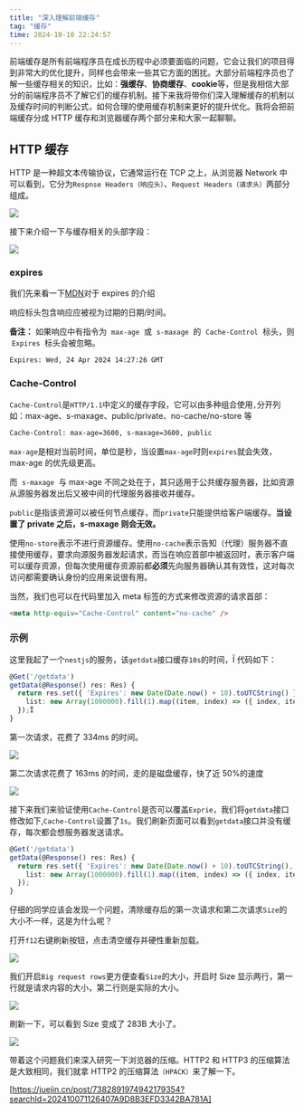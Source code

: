 ```yaml
---
title: "深入理解前端缓存"
tag: "缓存"
time: 2024-10-10 22:24:57
---
```


前端缓存是所有前端程序员在成长历程中必须要面临的问题，它会让我们的项目得到非常大的优化提升，同样也会带来一些其它方面的困扰。大部分前端程序员也了解一些缓存相关的知识，比如：**强缓存**、**协商缓存**、**cookie**等，但是我相信大部分的前端程序员不了解它们的缓存机制。接下来我将带你们深入理解缓存的机制以及缓存时间的判断公式，如何合理的使用缓存机制来更好的提升优化。我将会把前端缓存分成 HTTP 缓存和浏览器缓存两个部分来和大家一起聊聊。

## HTTP 缓存

HTTP 是一种超文本传输协议，它通常运行在 TCP 之上，从浏览器 Network 中可以看到，它分为`Respnse Headers（响应头）`、`Request Headers（请求头）`两部分组成。

<img src="../imgs/90/01.awebp" />

接下来介绍一下与缓存相关的头部字段：

<img src="../imgs/90/02.awebp" />

### expires

我们先来看一下[MDN](https://link.juejin.cn?target=https%3A%2F%2Fdeveloper.mozilla.org%2Fzh-CN%2Fdocs%2FWeb%2FHTTP%2FHeaders%2FExpires)对于 expires 的介绍

响应标头包含响应应被视为过期的日期/时间。

**备注：** 如果响应中有指令为  `max-age`  或  `s-maxage`  的  `Cache-Control`  标头，则  `Expires`  标头会被忽略。

```sh
Expires: Wed, 24 Apr 2024 14:27:26 GMT
```

### Cache-Control

`Cache-Control`是`HTTP/1.1`中定义的缓存字段，它可以由多种组合使用`,`分开列如：max-age、s-maxage、public/private、no-cache/no-store 等

```sh
Cache-Control: max-age=3600, s-maxage=3600, public
```

`max-age`是相对当前时间，单位是秒，当设置`max-age`时则`expires`就会失效，max-age 的优先级更高。

而  `s-maxage`  与 max-age 不同之处在于，其只适用于公共缓存服务器，比如资源从源服务器发出后又被中间的代理服务器接收并缓存。

`public`是指该资源可以被任何节点缓存，而`private`只能提供给客户端缓存。**当设置了 private 之后，s-maxage 则会无效。**

使用`no-store`表示不进行资源缓存。使用`no-cache`表示告知（代理）服务器不直接使用缓存，要求向源服务器发起请求，而当在响应首部中被返回时，表示客户端可以缓存资源，但每次使用缓存资源前都**必须**先向服务器确认其有效性，这对每次访问都需要确认身份的应用来说很有用。

当然，我们也可以在代码里加入 meta 标签的方式来修改资源的请求首部：

```html
<meta http-equiv="Cache-Control" content="no-cache" />
```

### 示例

这里我起了一个`nestjs`的服务，该`getdata`接口缓存`10s`的时间，Ï 代码如下：

```ts
@Get('/getdata')
getData(@Response() res: Res) {
  return res.set({ 'Expires': new Date(Date.now() + 10).toUTCString() }).json({
    list: new Array(1000000).fill(1).map((item, index) => ({ index, item: 'index' + index }))
  });Ï
}
```

第一次请求，花费了 334ms 的时间。

<img src="../imgs/90/03.awebp" />

第二次请求花费了 163ms 的时间，走的是磁盘缓存，快了近 50%的速度

<img src="../imgs/90/04.awebp" />

接下来我们来验证使用`Cache-Control`是否可以覆盖`Exprie`，我们将`getdata`接口修改如下,`Cache-Control`设置了`1s`。我们刷新页面可以看到`getdata`接口并没有缓存，每次都会想服务器发送请求。

```ts
@Get('/getdata')
getData(@Response() res: Res) {
  return res.set({ 'Expires': new Date(Date.now() + 10).toUTCString(), 'Cache-Control': 1 }).json({
    list: new Array(1000000).fill(1).map((item, index) => ({ index, item: 'index' + index }))
  });
}
```

仔细的同学应该会发现一个问题，清除缓存后的第一次请求和第二次请求`Size`的大小不一样，这是为什么呢？

打开`f12`右键刷新按钮，点击清空缓存并硬性重新加载。

<img src="../imgs/90/05.awebp" />

我们开启`Big request rows`更方便查看`Size`的大小，开启时 Size 显示两行，第一行就是请求内容的大小，第二行则是实际的大小。

<img src="../imgs/90/06.awebp" />

刷新一下，可以看到 Size 变成了 283B 大小了。

<img src="../imgs/90/07.awebp" />

带着这个问题我们来深入研究一下浏览器的压缩。HTTP2 和 HTTP3 的压缩算法是大致相同，我们就拿 HTTP2 的压缩算法`（HPACK）`来了解一下。

[https://juejin.cn/post/7382891974942179354?searchId=202410071126407A9D8B3EFD3342BA781A]